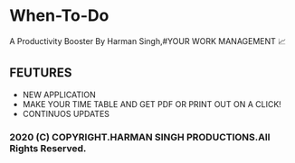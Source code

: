 # When-To-Do
A Productivity Booster By Harman Singh,#YOUR WORK MANAGEMENT 📈
<h2>FEUTURES</h2>
<ul>
  <li>NEW APPLICATION</li>
  <li>MAKE YOUR TIME TABLE AND GET PDF OR PRINT OUT ON A CLICK!</li>
  <li>CONTINUOS UPDATES</li>
  </ul>
  <h3>2020 (C) COPYRIGHT.HARMAN SINGH PRODUCTIONS.All Rights Reserved.</h3>
